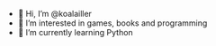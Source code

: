 - 👋 Hi, I’m @koalailler
- 👀 I’m interested in games, books and programming
- 🌱 I’m currently learning Python

<!---
koalailler/koalailler is a ✨ special ✨ repository because its `README.md` (this file) appears on your GitHub profile.
You can click the Preview link to take a look at your changes.
--->
